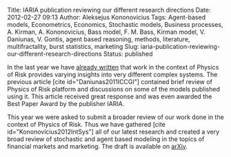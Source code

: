 Title: IARIA publication reviewing our different research directions
Date: 2012-02-27 09:13
Author: Aleksejus Kononovicius
Tags: Agent-based models, Econometrics, Economics, Stochastic models, Business processes, A. Kirman, A. Kononovicius, Bass model, F. M. Bass, Kirman model, V. Daniunas, V. Gontis, agent based reasoning, methods, literature, multifractality, burst statistics, marketing
Slug: iaria-publication-reviewing-our-different-research-directions
Status: published

In the last year we have
[already
written](/agent-based-versus-macroscopic-modeling-competition-business-processes-economics "Agent-based versus macroscopic modeling of competition and business processes in economics ")
that work in the context of Physics of Risk provides varying insights
into very different complex systems. The previous article \[cite
id="Daniunas2011ICCGI"\] contained brief review of Physics of Risk
platform and discussions on some of the models published using it. This
article received great response and was even awarded the Best Paper
Award by the publisher IARIA.<!--more-->

This year we were asked to submit a broader review of our work done in
the context of Physics of Risk. Thus we have gathered \[cite
id="Kononovicius2012IntSys"\] all of our latest research and created a
very broad review of stochastic and agent based modeling in the topics
of financial markets and marketing. The draft is available on
[arXiv](http://arxiv.org/abs/1202.3533 "[1202.3533] Agent-based Versus Macroscopic Modeling of Competition and Business Processes in Economics and Finance").
